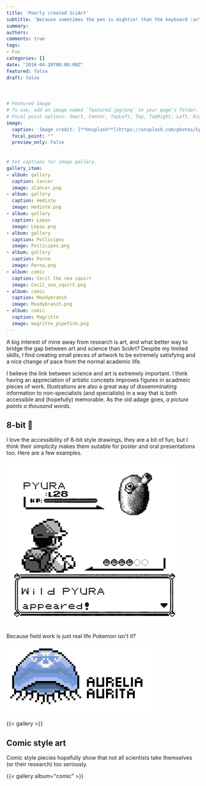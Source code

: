 ```yaml
---
title: 'Poorly created SciArt'
subtitle: 'Because sometimes the pen is mightier than the keyboard :art:'
summary: 
authors:
comments: true
tags:
- Fun
categories: []
date: "2016-04-20T00:00:00Z"
featured: false
draft: false



# Featured image
# To use, add an image named `featured.jpg/png` to your page's folder.
# Focal point options: Smart, Center, TopLeft, Top, TopRight, Left, Right, BottomLeft, Bottom, BottomRight
image:
  caption: 'Image credit: [**Unsplash**](https://unsplash.com/photos/CpkOjOcXdUY)'
  focal_point: ""
  preview_only: false


# Set captions for image gallery.
gallery_item:
- album: gallery
  caption: Cancer
  image: zCancer.png
- album: gallery
  caption: Hediste
  image: Hediste.png
- album: gallery
  caption: Lepas
  image: Lepas.png
- album: gallery
  caption: Pollicipes
  image: Pollicipes.png
- album: gallery
  caption: Perna
  image: Perna.png
- album: comic
  caption: Cecil the sea squirt
  image: Cecil_sea_squirt.png
- album: comic
  caption: Moodybranch
  image: Moodybranch.png
- album: comic
  caption: Magritte
  image: magritte_pipefish.png
---
```


A big interest of mine away from research is art, and what better way to bridge the gap between art and science than SciArt? Despite my limited skills, I find creating small pieces of artwork to be extremely satisfying and a nice change of pace from the normal academic life.

I believe the link between science and art is extremely important. I think having an appreciation of artistic concepts improves figures in acadmeic pieces of work. Illustrations are also a great way of dissemminating information to non-specialists (and specialists) in a way that is both accessible and (hopefully) memorable. As the old adage goes, *a picture paints a thousand words*.

## 8-bit :space_invader:

I love the accessibility of 8-bit style drawings, they are a bit of fun, but I think their simplicity makes them suitable for poster and oral presentations too. Here are a few examples.

![When I finished sampling a species for my PhD](GIF/Pokemon_pyura.gif)

Because field work is just real life Pokemon isn't it?

![alt text](GIF/Aurelia.gif)

{{< gallery >}}

## Comic style art

Comic style piecies hopefully show that not all scientists take themselves (or their research) too seriously.

{{< gallery album="comic" >}}

